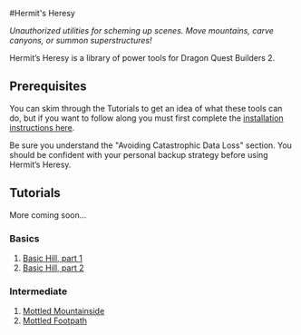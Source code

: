 #Hermit's Heresy

*Unauthorized utilities for scheming up scenes. Move mountains, carve canyons, or summon superstructures!*

Hermit’s Heresy is a library of power tools for Dragon Quest Builders 2.

## Prerequisites
You can skim through the Tutorials to get an idea of what these tools can do, but if you want to follow along
you must first complete the [installation instructions here](https://docs.racket-lang.org/hermits-heresy/index.html).

Be sure you understand the "Avoiding Catastrophic Data Loss" section. You should be confident with your personal backup strategy before using Hermit’s Heresy.

## Tutorials
More coming soon...

### Basics
1. [Basic Hill, part 1](tutorials/basic-hill-1.html)
1. [Basic Hill, part 2](tutorials/basic-hill-2.html)

### Intermediate
1. [Mottled Mountainside](tutorials/mottled-mountainside.html)
1. [Mottled Footpath](tutorials/mottled-footpath.html)
